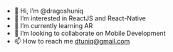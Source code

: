 - 👋 Hi, I’m @dragoshuniq
- 👀 I’m interested in ReactJS and React-Native
- 🌱 I’m currently learning AR
- 💞️ I’m looking to collaborate on Mobile Development
- 📫 How to reach me dtuniq@gmail.com

<!---
dragoshuniq/dragoshuniq is a ✨ special ✨ repository because its `README.md` (this file) appears on your GitHub profile.
You can click the Preview link to take a look at your changes.
--->
